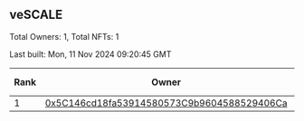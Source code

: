 ## veSCALE

Total Owners: 1, Total NFTs: 1

Last built: Mon, 11 Nov 2024 09:20:45 GMT

| Rank | Owner | Voting Power | Influence | NFTs Id |
| --- | --- | --- | --- | --- |
  | 1 | [0x5C146cd18fa53914580573C9b9604588529406Ca](https://debank.com/profile/0x5C146cd18fa53914580573C9b9604588529406Ca?chain=base) | 0 | 0.00000% | 1 |